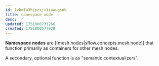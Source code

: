 ```yaml
---
id: lvbmfa3hjpzxjv1iaaugsnb
title: namespace node
desc: ''
updated: 1751000731266
created: 1751000577920
---
```


**Namespace nodes** are [[mesh nodes|sflow.concepts.mesh.node]] that function primarily as containers for other mesh nodes. 

A secondary, optional function is as "semantic contextualizers".